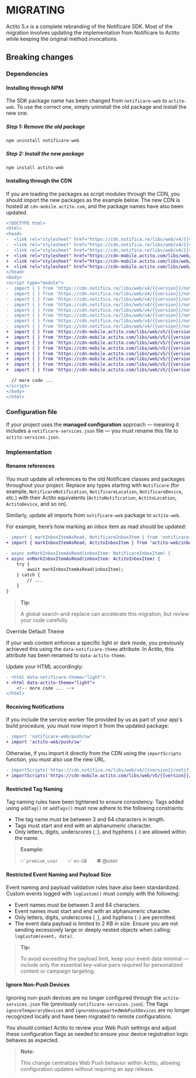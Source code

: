 # MIGRATING

Actito 5.x is a complete rebranding of the Notificare SDK. Most of the migration involves updating the implementation from Notificare to Actito while keeping the original method invocations.

## Breaking changes

### Dependencies

#### Installing through NPM

The SDK package name has been changed from `notificare-web` to `actito-web`. To use the correct one, simply uninstall the old package and install the new one.

##### Step 1: Remove the old package

```
npm uninstall notificare-web
```

##### Step 2: Install the new package

```
npm install actito-web
```

#### Installing through the CDN

If you are loading the packages as script modules through the CDN, you should import the new packages as the example below. The new CDN is hosted at `cdn-mobile.actito.com`, and the package names have also been updated.

```diff
<!DOCTYPE html>
<html>
<head>
-  <link rel="stylesheet" href="https://cdn.notifica.re/libs/web/v4/{{version}}/notificare-in-app-messaging.css" />
-  <link rel="stylesheet" href="https://cdn.notifica.re/libs/web/v4/{{version}}/notificare-push.css" />
-  <link rel="stylesheet" href="https://cdn.notifica.re/libs/web/v4/{{version}}/notificare-push-ui.css" />
+  <link rel="stylesheet" href="https://cdn-mobile.actito.com/libs/web/v5/{{version}}/actito-in-app-messaging.css" />
+  <link rel="stylesheet" href="https://cdn-mobile.actito.com/libs/web/v5/{{version}}/actito-push.css" />
+  <link rel="stylesheet" href="https://cdn-mobile.actito.com/libs/web/v5/{{version}}/actito-push-ui.css" />
</head>
<body>
<script type="module">
-  import { } from 'https://cdn.notifica.re/libs/web/v4/{{version}}/notificare-core.js';
-  import { } from 'https://cdn.notifica.re/libs/web/v4/{{version}}/notificare-assets.js';
-  import { } from 'https://cdn.notifica.re/libs/web/v4/{{version}}/notificare-geo.js';
-  import { } from 'https://cdn.notifica.re/libs/web/v4/{{version}}/notificare-in-app-messaging.js';
-  import { } from 'https://cdn.notifica.re/libs/web/v4/{{version}}/notificare-inbox.js';
-  import { } from 'https://cdn.notifica.re/libs/web/v4/{{version}}/notificare-push.js';
-  import { } from 'https://cdn.notifica.re/libs/web/v4/{{version}}/notificare-push-ui.js';
-  import { } from 'https://cdn.notifica.re/libs/web/v4/{{version}}/notificare-user-inbox.js';
+  import { } from 'https://cdn-mobile.actito.com/libs/web/v5/{{version}}/actito-core.js';
+  import { } from 'https://cdn-mobile.actito.com/libs/web/v5/{{version}}/actito-assets.js';
+  import { } from 'https://cdn-mobile.actito.com/libs/web/v5/{{version}}/actito-geo.js';
+  import { } from 'https://cdn-mobile.actito.com/libs/web/v5/{{version}}/actito-in-app-messaging.js';
+  import { } from 'https://cdn-mobile.actito.com/libs/web/v5/{{version}}/actito-inbox.js';
+  import { } from 'https://cdn-mobile.actito.com/libs/web/v5/{{version}}/actito-push.js';
+  import { } from 'https://cdn-mobile.actito.com/libs/web/v5/{{version}}/actito-push-ui.js';
+  import { } from 'https://cdn-mobile.actito.com/libs/web/v5/{{version}}/actito-user-inbox.js';

  // more code ...
</script>
</body>
</html>
```


### Configuration file

If your project uses the **managed configuration** approach — meaning it includes a `notificare-services.json` file — you must rename this file to `actito-services.json`.

### Implementation

#### Rename references

You must update all references to the old Notificare classes and packages throughout your project.
Replace any types starting with `Notificare` (for example, `NotificareNotification`, `NotificareLocation`, `NotificareDevice`, etc.) with their Actito equivalents (`ActitoNotification`, `ActitoLocation`, `ActitoDevice`, and so on).

Similarly, update all imports from `notificare-web` package to `actito-web`.

For example, here’s how marking an inbox item as read should be updated:

```diff
- import { markInboxItemAsRead, NotificareInboxItem } from 'notificare-web/inbox'
+ import { markInboxItemAsRead, ActitoInboxItem } from 'actito-web/inbox'

- async onMarkInboxItemAsRead(inboxItem: NotificareInboxItem) {
+ async onMarkInboxItemAsRead(inboxItem: ActitoInboxItem) {
    try {
        await markInboxItemAsRead(inboxItem);
    } catch {
        // ...
    }
}
```

> **Tip:**
>
> A global search-and-replace can accelerate this migration, but review your code carefully.

Override Default Theme

If your web content enforces a specific light or dark mode, you previously achieved this using the `data-notificare-theme` attribute.
In Actito, this attribute has been renamed to `data-actito-theme`.

Update your HTML accordingly:
```diff
- <html data-notificare-theme="light">
+ <html data-actito-theme="light">
    <!-- more code ... -->
</html>
```

#### Receiving Notifications

If you include the service worker file provided by us as part of your app's build procedure, you must now import it from the updated package:

```diff
- import 'notificare-web/push/sw'
+ import 'actito-web/push/sw'
```

Otherwise, if you import it directly from the CDN using the `importScripts` function, you must also use the new URL.

```diff
- importScripts('https://cdn.notifica.re/libs/web/v4/{{version}}/notificare-push-sw.js');
+ importScripts('https://cdn-mobile.actito.com/libs/web/v5/{{version}}/actito-push-sw.js');
```

#### Restricted Tag Naming

Tag naming rules have been tightened to ensure consistency.
Tags added using `addTag()` or `addTags()` must now adhere to the following constraints:

- The tag name must be between 3 and 64 characters in length.
- Tags must start and end with an alphanumeric character.
- Only letters, digits, underscores (`_`), and hyphens (`-`) are allowed within the name.

> **Example:**
>
> ✅ `premium_user`  ✅ `en-GB`  ❌ @user


#### Restricted Event Naming and Payload Size

Event naming and payload validation rules have also been standardized.
Custom events logged with `logCustom()` must comply with the following:

- Event names must be between 3 and 64 characters.
- Event names must start and end with an alphanumeric character.
- Only letters, digits, underscores (`_`), and hyphens (`-`) are permitted.
- The event data payload is limited to 2 KB in size. Ensure you are not sending excessively large or deeply nested objects when calling: `logCustom(event, data)`.

> **Tip:**
>
> To avoid exceeding the payload limit, keep your event data minimal — include only the essential key–value pairs required for personalized content or campaign targeting.

#### Ignore Non-Push Devices

Ignoring non-push devices are no longer configured through the `actito-services.json` file (previously `notificare-services.json`).
The flags `ignoreTemporaryDevices` and `ignoreUnsupportedWebPushDevices` are no longer recognized locally and have been migrated to remote configurations.

You should contact Actito to review your Web Push settings and adjust these configuration flags as needed to ensure your device registration logic behaves as expected.

> **Note:**
>
> This change centralizes Web Push behavior within Actito, allowing configuration updates without requiring an app release.
